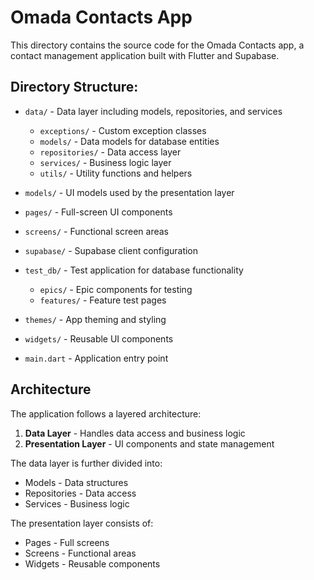 # Omada Contacts App

This directory contains the source code for the Omada Contacts app, a contact management application built with Flutter and Supabase.

## Directory Structure:

- `data/` - Data layer including models, repositories, and services
  - `exceptions/` - Custom exception classes
  - `models/` - Data models for database entities
  - `repositories/` - Data access layer
  - `services/` - Business logic layer
  - `utils/` - Utility functions and helpers

- `models/` - UI models used by the presentation layer

- `pages/` - Full-screen UI components

- `screens/` - Functional screen areas

- `supabase/` - Supabase client configuration

- `test_db/` - Test application for database functionality
  - `epics/` - Epic components for testing
  - `features/` - Feature test pages

- `themes/` - App theming and styling

- `widgets/` - Reusable UI components

- `main.dart` - Application entry point

## Architecture

The application follows a layered architecture:

1. **Data Layer** - Handles data access and business logic
2. **Presentation Layer** - UI components and state management

The data layer is further divided into:
- Models - Data structures
- Repositories - Data access
- Services - Business logic

The presentation layer consists of:
- Pages - Full screens
- Screens - Functional areas
- Widgets - Reusable components